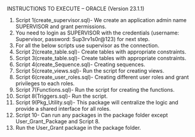 INSTRUCTIONS TO EXECUTE – ORACLE (Version 23.1.1)
1.	Script 1(create_supervisor.sql)- We create an application admin name SUPERVISOR and grant permissions.
2.	You need to login as SUPERVISOR with the credentials (username: Supervisor, password: Sup3rv1s0r@123) for next step.
3.	For all the below scripts use supervisor as the connection.
4.	Script 2(create_table.sql)- Create tables with appropriate constraints.
5.  Script 3(create_table.sql)- Create tables with appropriate constraints.
6.	Script 4(create_Sequence.sql)- Creating sequences.
7.	Script 5(create_views.sql)- Run the script for creating views.
8.	Script 6(create_user_roles.sql)- Creating different user roles and grant privileges to each roles.
9.	Script 7(Functions.sql)- Run the script for creating the functions.
10.	Script 8(Triggers.sql)- Run the script.
11.	Script 9(Pkg_Utility.sql)- This package will centralize the logic and provide a shared interface for all roles.
12.	Script 10- Can run any packages in the package folder except User_Grant_Package and Script 8.
13. Run the User_Grant package in the package folder.
